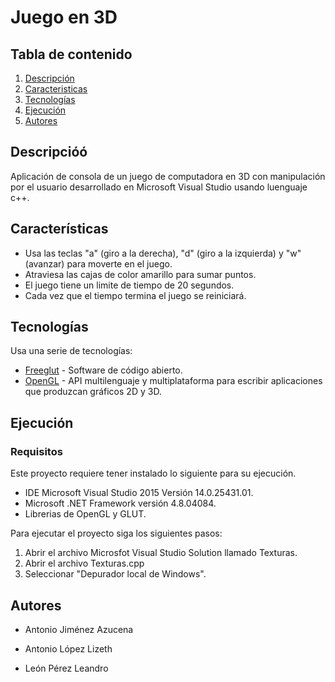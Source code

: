 # Juego en 3D

## Tabla de contenido
1. [Descripción](#Descripción)
2. [Caracteristicas](#Caracteristicas)
3. [Tecnologías](#Tecnologías)
4. [Ejecución](#Ejecución)
5. [Autores](#autores)

## Descripcióó

Aplicación de consola de un juego de computadora en 3D con manipulación por el usuario desarrollado en Microsoft Visual Studio usando luenguaje c++.

## Características

- Usa las teclas "a" (giro a la derecha), "d" (giro a la izquierda) y "w" (avanzar) para moverte en el juego. 
- Atraviesa las cajas de color amarillo para sumar puntos.
- El juego tiene un limite de tiempo de 20 segundos.
- Cada vez que el tiempo termina el juego se reiniciará.

## Tecnologías

Usa una serie de tecnologías:

- [Freeglut] - Software de código abierto.
- [OpenGL] - API multilenguaje y multiplataforma para escribir aplicaciones que produzcan gráficos 2D y 3D.

## Ejecución

### Requisitos
Este proyecto requiere tener instalado lo siguiente para su ejecución.

- IDE Microsoft Visual Studio 2015 Versión 14.0.25431.01.
- Microsoft .NET Framework versión 4.8.04084.
- Librerias de OpenGL y GLUT.

Para ejecutar el proyecto siga los siguientes pasos:

1. Abrir el archivo Microsfot Visual Studio Solution llamado Texturas.
2. Abrir el archivo Texturas.cpp
3. Seleccionar "Depurador local de Windows".


## Autores

- Antonio Jiménez Azucena
- Antonio López Lizeth
- León Pérez Leandro

   [Freeglut]: <http://freeglut.sourceforge.net/>
   [OpenGL]: <http://www.opengl.org/>
   
